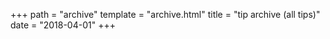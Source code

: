 +++
path = "archive"
template = "archive.html"
title = "tip archive (all tips)"
date = "2018-04-01"
+++
